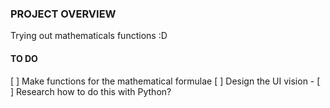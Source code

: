 ### PROJECT OVERVIEW ###
Trying out mathematicals functions :D


#### TO DO ###
[ ] Make functions for the mathematical formulae
[ ] Design the UI vision
    - [ ] Research how to do this with Python?